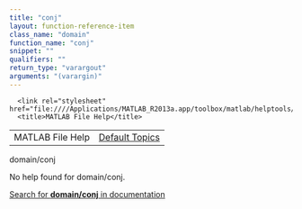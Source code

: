```yaml
---
title: "conj"
layout: function-reference-item
class_name: "domain"
function_name: "conj"
snippet: ""
qualifiers: ""
return_type: "varargout"
arguments: "(varargin)"
---
```


<html>
   <head>
      <meta http-equiv="Content-Type" content="text/html; charset=utf-8">
   
      <link rel="stylesheet" href="file:////Applications/MATLAB_R2013a.app/toolbox/matlab/helptools/private/helpwin.css">
      <title>MATLAB File Help</title>
   </head>
   <body>
      <!--Single-page help-->
      <table border="0" cellspacing="0" width="100%">
         <tr class="subheader">
            <td class="headertitle">MATLAB File Help</td>
            <td class="subheader-right"><a href="matlab:helpwin">Default Topics</a></td>
         </tr>
      </table>
      <div class="title">domain/conj</div>
      <!--No help found-->
      <p>No help found for <span class="helptopic">domain/conj</span>.
      </p>
      <p><a href="matlab:docsearch('domain/conj')">
            Search for <b>domain/conj</b> in documentation
            </a></p>
   </body>
</html>
